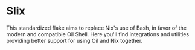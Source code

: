 # Slix

This standardized flake aims to replace Nix's use of Bash, in favor of the modern and compatible Oil Shell. Here you'll find integrations and utilities providing better support for using Oil and Nix together.
